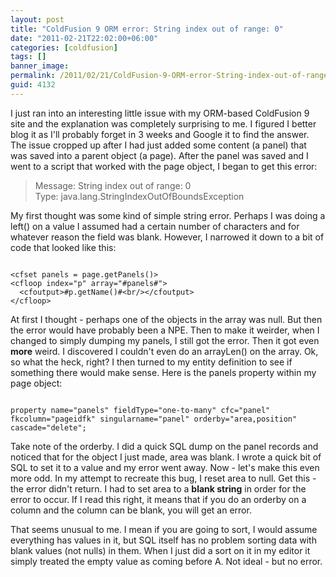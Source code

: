 ```yaml
---
layout: post
title: "ColdFusion 9 ORM error: String index out of range: 0"
date: "2011-02-21T22:02:00+06:00"
categories: [coldfusion]
tags: []
banner_image: 
permalink: /2011/02/21/ColdFusion-9-ORM-error-String-index-out-of-range-0
guid: 4132
---
```


I just ran into an interesting little issue with my ORM-based ColdFusion 9 site and the explanation was completely surprising to me. I figured I better blog it as I'll probably forget in 3 weeks and Google it to find the answer. The issue cropped up after I had just added some content (a panel) that was saved into a parent object (a page). After the panel was saved and I went to a script that worked with the page object, I began to get this error:
<!--more-->
<p>

<blockquote>
Message: String index out of range: 0<br/>
Type: java.lang.StringIndexOutOfBoundsException
</blockquote>

<p>

My first thought was some kind of simple string error. Perhaps I was doing a left() on a value I assumed had a certain number of characters and for whatever reason the field was blank. However, I narrowed it down to a bit of code that looked like this:

<p>

<code>
&lt;cfset panels = page.getPanels()&gt;
&lt;cfloop index="p" array="#panels#"&gt;
  &lt;cfoutput&gt;#p.getName()#&lt;br/&gt;&lt;/cfoutput&gt;
&lt;/cfloop&gt;
</code>

<p>

At first I thought - perhaps one of the objects in the array was null. But then the error would have probably been a NPE. Then to make it weirder, when I changed to simply dumping my panels, I still got the error. Then it got even <b>more</b> weird. I discovered I couldn't even do an arrayLen() on the array. Ok, so what the heck, right? I then turned to my entity definition to see if something there would make sense. Here is the panels property within my page object:

<p>

<code>
property name="panels" fieldType="one-to-many" cfc="panel" fkcolumn="pageidfk" singularname="panel" orderby="area,position" cascade="delete";
</code>

<p>

Take note of the orderby. I did a quick SQL dump on the panel records and noticed that for the object I just made, area was blank. I wrote a quick bit of SQL to set it to a value and my error went away. Now - let's make this even more odd. In my attempt to recreate this bug, I reset area to null. Get this - the error didn't return. I had to set area to a <b>blank string</b> in order for the error to occur. If I read this right, it means that if you do an orderby on a column and the column can be blank, you will get an error.

<p>

That seems unusual to me. I mean if you are going to sort, I would assume everything has values in it, but SQL itself has no problem sorting data with blank values (not nulls) in them. When I just did a sort on it in my editor it simply treated the empty value as coming before A. Not ideal - but no error.